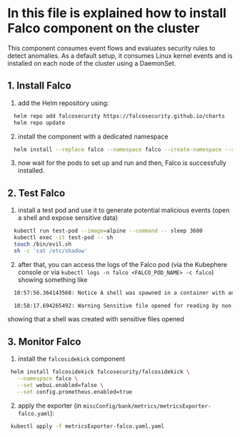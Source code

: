 # In this file is explained how to install Falco component on the cluster

This component consumes event flows and evaluates security rules to detect anomalies. As a default setup, it consumes Linux kernel events and is installed on each node of the cluster using a DaemonSet.

## 1. Install Falco
   1. add the Helm repository using:
   ```sh
     helm repo add falcosecurity https://falcosecurity.github.io/charts
     helm repo update
   ```   
   2. install the component with a dedicated namespace
   ```sh
     helm install --replace falco --namespace falco --create-namespace --set tty=true falcosecurity/falco
   ```
   3. now wait for the pods to set up and run and then, Falco is successfully installed.

## 2. Test Falco
   1. install a test pod and use it to generate potential malicious events (open a shell and expose sensitive data)
   ```sh
     kubectl run test-pod --image=alpine --command -- sleep 3600
     kubectl exec -it test-pod -- sh
     touch /bin/evil.sh
     sh -c 'cat /etc/shadow'
   ```
   2. after that, you can access the logs of the Falco pod (via the Kubephere console or via `kubectl logs -n falco <FALCO_POD_NAME> -c falco`)  showing something like
   ```sh
     10:57:56.364143568: Notice A shell was spawned in a container with an attached terminal (evt_type=execve user=root user_uid=0 user_loginuid=-1 process=sh proc_exepath=/bin/busybox parent=containerd-shim command=sh terminal=34816 exe_flags=EXE_WRITABLE|EXE_LOWER_LAYER container_id=c77ad69b9b96 container_image=alpine container_image_tag=latest container_name=k8s_test-pod_test-pod_default_ef73d4c1-fe2b-49e7-9437-486561d95c9d_0 k8s_ns=<NA> k8s_pod_name=<NA>)

     10:58:17.694265492: Warning Sensitive file opened for reading by non-trusted program (file=/etc/shadow gparent=containerd-shim ggparent=systemd gggparent=<NA> evt_type=open user=root user_uid=0 user_loginuid=-1 process=cat proc_exepath=/bin/busybox parent=sh command=cat /etc/shadow terminal=34816 container_id=c77ad69b9b96 container_image=alpine container_image_tag=latest container_name=k8s_test-pod_test-pod_default_ef73d4c1-fe2b-49e7-9437-486561d95c9d_0 k8s_ns=<NA> k8s_pod_name=<NA>)
   ``` 
  showing that a shell was created with sensitive files opened 
  
## 3. Monitor Falco
   1. install the `falcosidekick` component
   ```sh
    helm install falcosidekick falcosecurity/falcosidekick \
      --namespace falco \
      --set webui.enabled=false \
      --set config.prometheus.enabled=true
   ```
   2. apply the exporter (in `miscConfig/bank/metrics/metricsExporter-falco.yaml`):
   ```sh
    kubectl apply -f metricsExporter-falco.yaml.yaml
   ```

